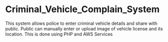# Criminal_Vehicle_Complain_System
This system allows police to enter criminal vehicle details and share with public. Public can manually enter or upload image of vehicle license and its location. This is done using PHP and AWS Services

